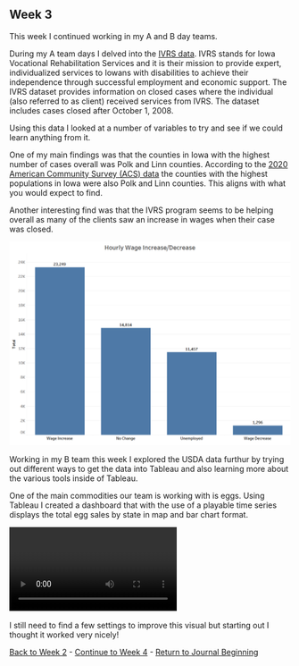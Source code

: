 ## Week 3

This week I continued working in my A and B day teams.

During my A team days I delved into the [IVRS data](https://data.iowa.gov/Vocational-Rehabilitation/Closed-Iowa-Vocational-Rehabilitation-Cases/gcya-t3y9). 
IVRS stands for Iowa Vocational Rehabilitation Services and it is their mission to provide expert, 
individualized services to Iowans with disabilities to achieve their independence through successful 
employment and economic support. The IVRS dataset provides information on closed cases where the individual 
(also referred to as client) received services from IVRS. The dataset includes cases closed after October 1, 2008.

Using this data I looked at a number of variables to try and see if we could learn anything from it.

One of my main findings was that the counties in Iowa with the highest number of cases overall was Polk and Linn counties.
According to the [2020 American Community Survey (ACS) data](https://www.iowa-demographics.com/counties_by_population) the counties 
with the highest populations in Iowa were also Polk and Linn counties. This aligns with what you would expect to find.

Another interesting find was that the IVRS program seems to be helping overall as many of the clients saw an increase
in wages when their case was closed.

![IVRS Hourly Wage](images/IVRS_hourly_wage.PNG)


Working in my B team this week I explored the USDA data furthur by trying out different ways to get the data into Tableau and also 
learning more about the various tools inside of Tableau.

One of the main commodities our team is working with is eggs. Using Tableau I created a dashboard that with the use of a playable time series
displays the total egg sales by state in map and bar chart format.

![Egg dashboard](videos/Egg_Dashboard.mp4)

I still need to find a few settings to improve this visual but starting out I thought it worked very nicely!



[Back to Week 2](https://github.com/DSPG-2022/DSPG/blob/main/Contributors/Joel_Martin/Week_2.md) - [Continue to Week 4](https://github.com/DSPG-2022/DSPG/blob/main/Contributors/Joel_Martin/Week_4.md) - [Return to Journal Beginning](https://github.com/DSPG-2022/DSPG/blob/main/Contributors/Joel_Martin/Journal.md)